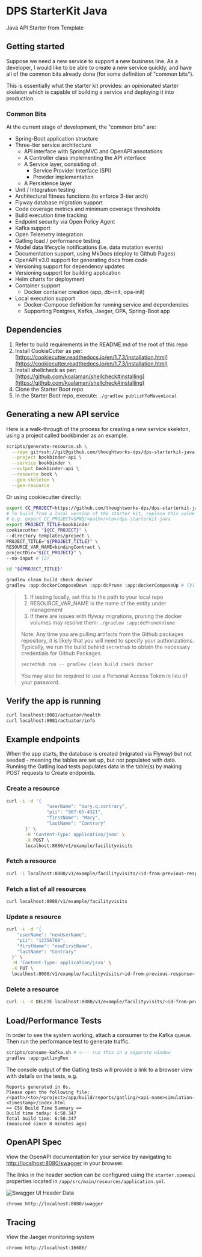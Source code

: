 # DPS StarterKit Java

Java API Starter from Template

## Getting started

Suppose we need a new service to support a new business line.
As a developer, I would like to be able to create a new service quickly, and have all of the common bits already done (for some definition of "common bits").

This is essentially what the starter kit provides: an opinionated starter skeleton which is capable of building a service and deploying it into production.

### Common Bits

At the current stage of development, the "common bits" are:

* Spring-Boot application structure
* Three-tier service architecture
    * API interface with SpringMVC and OpenAPI annotations
    * A Controller class implementing the API interface
    * A Service layer, consisting of:
        * Service Provider Interface (SPI)
        * Provider implementation
    * A Persistence layer
* Unit / Integration testing
* Architectural fitness functions (to enforce 3-tier arch)
* Flyway database migration support
* Code coverage metrics and minimum coverage thresholds
* Build execution time tracking
* Endpoint security via Open Policy Agent
* Kafka support
* Open Telemetry integration
* Gatling load / performance testing
* Model data lifecycle notifications (i.e. data mutation events)
* Documentation support, using MkDocs (deploy to Github Pages)
* OpenAPI v3.0 support for generating docs from code
* Versioning support for dependency updates
* Versioning support for building application
* Helm charts for deployment
* Container support
    * Docker container creation (app, db-init, opa-init)
* Local execution support
    * Docker-Compose definition for running service and dependencies
    * Supporting Postgres, Kafka, Jaeger, OPA, Spring-Boot app

## Dependencies

1. Refer to build requirements in the README.md of the root of this repo
2. Install CookieCutter as per: [https://cookiecutter.readthedocs.io/en/1.7.3/installation.html](https://cookiecutter.readthedocs.io/en/1.7.3/installation.html)
3. Install shellcheck as per: [https://github.com/koalaman/shellcheck#installing](https://github.com/koalaman/shellcheck#installing)
4. Clone the Starter Boot repo
5. In the Starter Boot repo, execute: `./gradlew publishToMavenLocal`

## Generating a new API service

Here is a walk-through of the process for creating a new service skeleton, using a project called bookbinder as an example.

```bash
scripts/generate-resource.sh \
  --repo git+ssh://git@github.com/thoughtworks-dps/dps-starterkit-java.git \
  --project bookbinder-api \
  --service bookbinder \
  --output bookbinder-api \
  --resource book \
  --gen-skeleton \
  --gen-resource
```

Or using cookiecutter directly:

```bash
export CC_PROJECT=https://github.com/thoughtworks-dps/dps-starterkit-java # (1)
# To build from a local version of the starter kit, replace this value with an absolute path
# e.g. export CC_PROJECT=$PWD/<path>/<to>/dps-starterkit-java
export PROJECT_TITLE=bookbinder
cookiecutter "${CC_PROJECT}" \
--directory templates/project \
PROJECT_TITLE="${PROJECT_TITLE}" \
RESOURCE_VAR_NAME=bindingContract \
projectDir="${CC_PROJECT}" \
--no-input # (2)

cd "${PROJECT_TITLE}"

gradlew clean build check docker
gradlew :app:dockerComposeDown :app:dcPrune :app:dockerComposeUp # (3)
```

> 1. If testing locally, set this to the path to your local repo
> 2. RESOURCE_VAR_NAME is the name of the entity under management
> 3. If there are issues with flyway migrations, pruning the docker volumes may resolve them: `./gradlew :app:dcPruneVolume`
>
> Note: Any time you are pulling artifacts from the Github packages repository, it is likely that you will need to specify your authorizations.
> Typically, we run the build behind `secrethub` to obtain the necessary credentials for Github Packages.
>
> ```bash
> secrethub run -- gradlew clean build check docker
> ```
>
> You may also be required to use a Personal Access Token in lieu of your password.

## Verify the app is running

```bash
curl localhost:8081/actuator/health
curl localhost:8081/actuator/info
```

## Example endpoints

When the app starts, the database is created (migrated via Flyway) but not seeded - meaning the tables are set up, but not populated with data.
Running the Gatling load tests populates data in the table(s) by making POST requests to Create endpoints.

### Create a resource

```bash
curl -i -d '{
               "userName": "mary.q.contrary",
               "pii": "987-65-4321",
               "firstName": "Mary",
               "lastName": "Contrary"
       }' \
       -H 'Content-Type: application/json' \
       -X POST \
       localhost:8080/v1/example/facilityvisits
```

### Fetch a resource

```bash
curl -i localhost:8080/v1/example/facilityvisits/<id-from-previous-response>
```

### Fetch a list of all resources

```bash
curl localhost:8080/v1/example/facilityvisits
```

### Update a resource

```bash
curl -i -d '{
    "userName": "newUserName",
    "pii": "12356789",
    "firstName": "newFirstName",
    "lastName": "Contrary"
  }' \
  -H 'Content-Type: application/json' \
  -X PUT \
  localhost:8080/v1/example/facilityvisits/<id-from-previous-response>
```

### Delete a resource

```bash
curl -i -X DELETE localhost:8080/v1/example/facilityvisits/<id-from-previous-response>
```

## Load/Performance Tests

In order to see the system working, attach a consumer to the Kafka queue.
Then run the performance test to generate traffic.

```bash
scripts/consume-kafka.sh # <--- run this in a separate window
gradlew :app:gatlingRun  
```

The console output of the Gatling tests will provide a link to a browser view with details on the tests, e.g.

```text
Reports generated in 0s.
Please open the following file: /<path>/<to>/<project>/app/build/reports/gatling/<api-name>simulation-<timestamp>/index.html
== CSV Build Time Summary ==
Build time today: 6:50.347
Total build time: 6:50.347
(measured since 8 minutes ago)
```

## OpenAPI Spec

View the OpenAPI documentation for your service by navigating to [http://localhost:8080/swagger](http://localhost:8080/swagger) in your browser.

The links in the header section can be configured using the `starter.openapi` properties located in `/app/src/main/resources/application.yml`.

![Swagger UI Header Data](./images/swagger-ui-header-data.png "Swagger UI Header Data")

```bash
chrome http://localhost:8080/swagger
```

## Tracing

View the Jaeger monitoring system

```bash
chrome http://localhost:16686/
```
